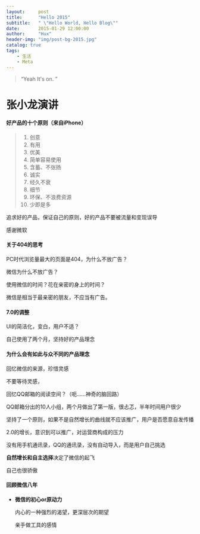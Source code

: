 ```yaml
---
layout:     post
title:      "Hello 2015"
subtitle:   " \"Hello World, Hello Blog\""
date:       2015-01-29 12:00:00
author:     "Hux"
header-img: "img/post-bg-2015.jpg"
catalog: true
tags:
    - 生活
    - Meta
---
```


> “Yeah It's on. ”

# 张小龙演讲

#### **好产品的十个原则（来自iPhone）**

> 1. 创意
> 2. 有用
> 3. 优美
> 4. 简单容易使用
> 5. 含蓄、不张扬
> 6. 诚实
> 7. 经久不衰
> 8. 细节
> 9. 环保、不浪费资源
> 10. 少即是多

追求好的产品，保证自己的原则，好的产品不要被流量和变现误导

感谢微软

#### **关于404的思考**

PC时代浏览量最大的页面是404，为什么不放广告？

微信为什么不放广告？

使用微信的时间？花在亲密的身上的时间？

微信是相当于最亲密的朋友，不应当有广告。

#### **7.0的调整**

UI的简洁化，变白，用户不适？

自己使用了两个月，坚持好的产品理念

#### **为什么会有如此与众不同的产品理念**

回忆微信的来源，珍惜灵感

不要等待灵感，

回忆QQ邮箱的阅读空间？（呃……神奇的脑回路）

QQ邮箱分出的10人小组，两个月做出了第一版，很忐忑，半年时间用户很少

坚持了一个原则，如果不是自然增长的曲线就不应该推广，用户是否愿意自发传播

2.0的增长，意识到可以推广，对运营商构成的压力

没有用手机通讯录，QQ的通讯录，没有自动导入，而是用户自己挑选

**自然增长和自主选择**决定了微信的起飞

自己也很骄傲

#### **回顾微信八年**

- **微信的初心or原动力**

  内心的一种强烈的渴望，更深层次的期望

  亲手做工具的感情